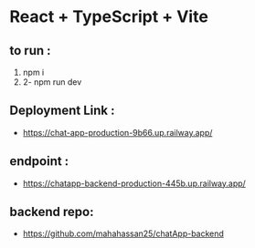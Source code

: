 # React + TypeScript + Vite
## to run :
1) npm i
2)  2- npm run dev
## Deployment Link :
- https://chat-app-production-9b66.up.railway.app/
## endpoint :
- https://chatapp-backend-production-445b.up.railway.app/
## backend repo:
- https://github.com/mahahassan25/chatApp-backend
